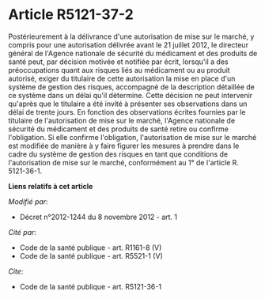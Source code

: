 # Article R5121-37-2

Postérieurement à la délivrance d'une autorisation de mise sur le marché, y compris pour une autorisation délivrée avant le
21 juillet 2012, le directeur général de l'Agence nationale de sécurité du médicament et des produits de santé peut, par
décision motivée et notifiée par écrit, lorsqu'il a des préoccupations quant aux risques liés au médicament ou au produit
autorisé, exiger du titulaire de cette autorisation la mise en place d'un système de gestion des risques, accompagné de la
description détaillée de ce système dans un délai qu'il détermine. Cette décision ne peut intervenir qu'après que le
titulaire a été invité à présenter ses observations dans un délai de trente jours. En fonction des observations écrites
fournies par le titulaire de l'autorisation de mise sur le marché, l'Agence nationale de sécurité du médicament et des
produits de santé retire ou confirme l'obligation. Si elle confirme l'obligation, l'autorisation de mise sur le marché est
modifiée de manière à y faire figurer les mesures à prendre dans le cadre du système de gestion des risques en tant que
conditions de l'autorisation de mise sur le marché, conformément au 1° de l'article R. 5121-36-1.

**Liens relatifs à cet article**

_Modifié par_:

  - Décret n°2012-1244 du 8 novembre 2012 - art. 1

_Cité par_:

  - Code de la santé publique - art. R1161-8 (V)
  - Code de la santé publique - art. R5521-1 (V)

_Cite_:

  - Code de la santé publique - art. R5121-36-1

